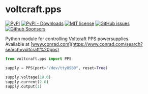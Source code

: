 # voltcraft.pps

[![PyPI](https://img.shields.io/pypi/v/voltcraft)](https://pypi.org/project/voltcraft/)
[![PyPI - Downloads](https://img.shields.io/pypi/dm/voltcraft?label=pypi)](https://pypi.org/project/voltcraft/)
[![MIT license](http://img.shields.io/badge/license-MIT-yellowgreen.svg)](http://opensource.org/licenses/MIT)
[![GitHub issues](https://img.shields.io/github/issues/ap--/voltcraft.svg)](https://github.com/ap--/voltcraft/issues)
[![Github Sponsors](https://img.shields.io/badge/github-sponsors-blue)](https://github.com/sponsors/ap--)

Python module for controlling Voltcraft PPS powersupplies.
<br>Available at [www.conrad.com](https://www.conrad.com/search?search=voltcraft%20pps)

```python
from voltcraft.pps import PPS

supply = PPS(port="/dev/ttyUSB0", reset=True)

supply.voltage(10.0)
supply.current(2.0)
supply.output(1)
```
